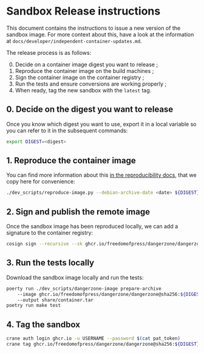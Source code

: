 # Sandbox Release instructions

This document contains the instructions to issue a new version of the sandbox image. For more context about this, have a look at the information at `docs/developer/independent-container-updates.md`.

The release process is as follows:

0. Decide on a container image digest you want to release ;
1. Reproduce the container image on the build machines ;
2. Sign the container image on the container registry ;
3. Run the tests and ensure conversions are working properly ;
4. When ready, tag the new sandbox with the `latest` tag.

## 0. Decide on the digest you want to release

Once you know which digest you want to use, export it in a local variable so you can refer to it in the subsequent commands:

```bash
export DIGEST=<digest>
```

## 1. Reproduce the container image

You can find more information about this [in the reproducibility docs](docs/developer/reproducibility.md), that we copy here for convenience:

```bash
./dev_scripts/reproduce-image.py --debian-archive-date <date> ${DIGEST}
```

## 2. Sign and publish the remote image

Once the sandbox image has been reproduced locally, we can add a signature to the container registry:

```bash
cosign sign --recursive --sk ghcr.io/freedomofpress/dangerzone/dangerzone@sha256:${DIGEST}
```

## 3. Run the tests locally

Download the sandbox image locally and run the tests:

```bash
poerty run ./dev_scripts/dangerzone-image prepare-archive
    --image ghcr.io/freedomofpress/dangerzone/dangerzone@sha256:${DIGEST}
    --output share/container.tar
poetry run make test
```

## 4. Tag the sandbox

```bash
crane auth login ghcr.io -u USERNAME --password $(cat pat_token)
crane tag ghcr.io/freedomofpress/dangerzone/dangerzone@sha256:${DIGEST} latest
```
